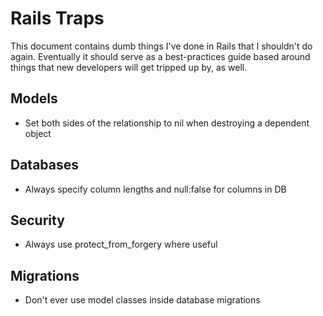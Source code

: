 Rails Traps
===
This document contains dumb things I've done in Rails that I shouldn't do again. Eventually it should serve as a best-practices guide based around things that new developers will get tripped up by, as well.

Models
---
  - Set both sides of the relationship to nil when destroying a dependent object

Databases
---
  - Always specify column lengths and null:false for columns in DB

Security
---
  - Always use protect_from_forgery where useful

Migrations
---
  - Don't ever use model classes inside database migrations
